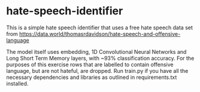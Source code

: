 # hate-speech-identifier

This is a simple hate speech identifier that uses a free hate speech data set from https://data.world/thomasrdavidson/hate-speech-and-offensive-language

The model itself uses embedding, 1D Convolutional Neural Networks and Long Short Term Memory layers, with ~93% classification accuracy. For the purposes of this exercise rows that are labelled to contain offensive language, but are not hateful, are dropped.
Run train.py if you have all the necessary dependencies and libraries as outlined in requirements.txt installed. 
